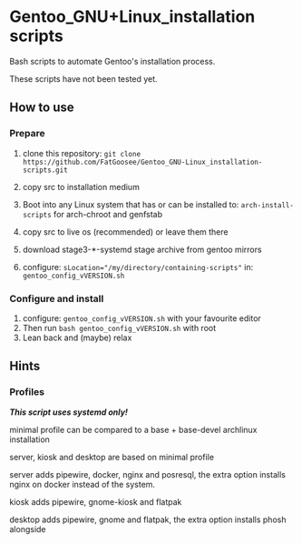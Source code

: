 # Gentoo_GNU+Linux_installation scripts
Bash scripts to automate Gentoo's installation process.

These scripts have not been tested yet.

## How to use

### Prepare
1. clone this repository: `git clone https://github.com/FatGoosee/Gentoo_GNU-Linux_installation-scripts.git`

2. copy src to installation medium
3. Boot into any Linux system that has or can be installed to: `arch-install-scripts` for arch-chroot and genfstab
4. copy src to live os (recommended) or leave them there
5. download stage3-*-systemd stage archive from gentoo mirrors
6. configure: `sLocation="/my/directory/containing-scripts"` in: `gentoo_config_vVERSION.sh`

### Configure and install

1. configure: `gentoo_config_vVERSION.sh` with your favourite editor
2. Then run `bash gentoo_config_vVERSION.sh` with root
3. Lean back and (maybe) relax

## Hints

### Profiles

_**This script uses systemd only!**_

minimal profile can be compared to a base + base-devel archlinux installation

server, kiosk and desktop are based on minimal profile

server adds pipewire, docker, nginx and posresql, the extra option installs nginx on docker instead of the system.

kiosk adds pipewire, gnome-kiosk and flatpak

desktop adds pipewire, gnome and flatpak, the extra option installs phosh alongside

